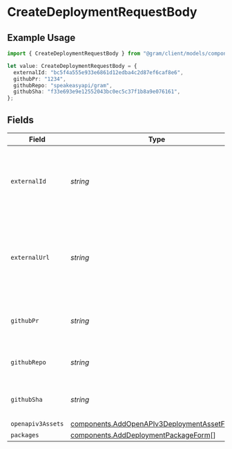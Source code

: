 # CreateDeploymentRequestBody

## Example Usage

```typescript
import { CreateDeploymentRequestBody } from "@gram/client/models/components";

let value: CreateDeploymentRequestBody = {
  externalId: "bc5f4a555e933e6861d12edba4c2d87ef6caf8e6",
  githubPr: "1234",
  githubRepo: "speakeasyapi/gram",
  githubSha: "f33e693e9e12552043bc0ec5c37f1b8a9e076161",
};
```

## Fields

| Field                                                                                                      | Type                                                                                                       | Required                                                                                                   | Description                                                                                                | Example                                                                                                    |
| ---------------------------------------------------------------------------------------------------------- | ---------------------------------------------------------------------------------------------------------- | ---------------------------------------------------------------------------------------------------------- | ---------------------------------------------------------------------------------------------------------- | ---------------------------------------------------------------------------------------------------------- |
| `externalId`                                                                                               | *string*                                                                                                   | :heavy_minus_sign:                                                                                         | The external ID to refer to the deployment. This can be a git commit hash for example.                     | bc5f4a555e933e6861d12edba4c2d87ef6caf8e6                                                                   |
| `externalUrl`                                                                                              | *string*                                                                                                   | :heavy_minus_sign:                                                                                         | The upstream URL a deployment can refer to. This can be a github url to a commit hash or pull request.     |                                                                                                            |
| `githubPr`                                                                                                 | *string*                                                                                                   | :heavy_minus_sign:                                                                                         | The github pull request that resulted in the deployment.                                                   | 1234                                                                                                       |
| `githubRepo`                                                                                               | *string*                                                                                                   | :heavy_minus_sign:                                                                                         | The github repository in the form of "owner/repo".                                                         | speakeasyapi/gram                                                                                          |
| `githubSha`                                                                                                | *string*                                                                                                   | :heavy_minus_sign:                                                                                         | The commit hash that triggered the deployment.                                                             | f33e693e9e12552043bc0ec5c37f1b8a9e076161                                                                   |
| `openapiv3Assets`                                                                                          | [components.AddOpenAPIv3DeploymentAssetForm](../../models/components/addopenapiv3deploymentassetform.md)[] | :heavy_minus_sign:                                                                                         | N/A                                                                                                        |                                                                                                            |
| `packages`                                                                                                 | [components.AddDeploymentPackageForm](../../models/components/adddeploymentpackageform.md)[]               | :heavy_minus_sign:                                                                                         | N/A                                                                                                        |                                                                                                            |